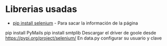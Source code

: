 # Librerias usadas
* [pip install selenium](https://pypi.org/project/selenium/) - Para sacar la información de la página

pip install PyMails
pip install smtplib
Descargar el driver de goole desde https://pypi.org/project/selenium/
En data.py configurar su usuario y clave
